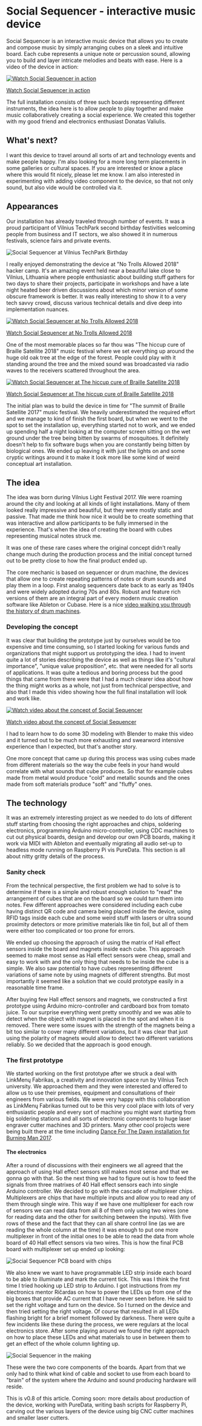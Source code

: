 # Social Sequencer - interactive music device

Social Sequencer is an interactive music device that allows you to create and compose music by simply arranging cubes on a sleek and intuitive board. Each cube represents a unique note or percussion sound, allowing you to build and layer intricate melodies and beats with ease. Here is a video of the device in action:

[![Watch Social Sequencer in action](https://img.youtube.com/vi/Z0HU_UhfQMs/0.jpg)](https://www.youtube.com/watch?v=Z0HU_UhfQMs)

[Watch Social Sequencer in action](https://www.youtube.com/watch?v=Z0HU_UhfQMs)

The full installation consists of three such boards representing different instruments, the idea here is to allow people to play together and make music collaboratively creating a social experience. We created this together with my good friend and electronics enthusiast Donatas Valiulis.


## What's next?

I want this device to travel around all sorts of art and technology events and make people happy. I'm also looking for a more long term placements in some galleries or cultural spaces. If you are interested or know a place where this would fit nicely, please let me know. I am also interested in experimenting with adding video component to the device, so that not only sound, but also vide would be controlled via it.


## Appearances

Our installation has already traveled through number of events. It was a proud participant of Vilnius TechPark second birthday festivities welcoming people from business and IT sectors, we also showed it in numerous festivals, science fairs and private events.

![Social Sequencer at Vilnius TechPark Birthday](https://tamulaitis.lt/images/social-sequencer/social-sequencer-at-vilnius-tech-park-birthday.webp)

I really enjoyed demonstrating the device at "No Trolls Allowed 2018" hacker camp. It's an amazing event held near a beautiful lake close to Vilnius, Lithuania where people enthusiastic about building stuff gathers for two days to share their projects, participate in workshops and have a late night heated beer driven discussions about which minor version of some obscure framework is better. It was really interesting to show it to a very tech savvy crowd, discuss various technical details and dive deep into implementation nuances.

[![Watch Social Sequencer at No Trolls Allowed 2018](https://img.youtube.com/vi/PNnxecppm_s/0.jpg)](https://www.youtube.com/watch?v=PNnxecppm_s)

[Watch Social Sequencer at No Trolls Allowed 2018](https://www.youtube.com/watch?v=PNnxecppm_s)

One of the most memorable places so far thou was "The hiccup cure of Braille Satellite 2018" music festival where we set everything up around the huge old oak tree at the edge of the forest. People could play with it standing around the tree and the mixed sound was broadcasted via radio waves to the receivers scattered throughout the area.

[![Watch Social Sequencer at The hiccup cure of Braille Satellite 2018](https://img.youtube.com/vi/ca_Rx9CVtXs/0.jpg)](https://www.youtube.com/watch?v=ca_Rx9CVtXs)

[Watch Social Sequencer at The hiccup cure of Braille Satellite 2018](https://www.youtube.com/watch?v=ca_Rx9CVtXs)

The initial plan was to build the device in time for "The summit of Braille Satellite 2017" music festival. We heavily underestimated the required effort and we manage to kind of finish the first board, but when we went to the spot to set the installation up, everything started not to work, and we ended up spending half a night looking at the computer screen sitting on the wet ground under the tree being bitten by swarms of mosquitoes. It definitely doesn't help to fix software bugs when you are constantly being bitten by biological ones. We ended up leaving it with just the lights on and some cryptic writings around it to make it look more like some kind of weird conceptual art installation.


## The idea

The idea was born during Vilnius Light Festival 2017. We were roaming around the city and looking at all kinds of light installations. Many of them looked really impressive and beautiful, but they were mostly static and passive. That made me think how nice it would be to create something that was interactive and allow participants to be fully immersed in the experience. That's when the idea of creating the board with cubes representing musical notes struck me.

It was one of these rare cases where the original concept didn't really change much during the production process and the initial concept turned out to be pretty close to how the final product ended up.

The core mechanic is based on sequencer or drum machine, the devices that allow one to create repeating patterns of notes or drum sounds and play them in a loop. First analog sequencers date back to as early as 1940s and were widely adopted during 70s and 80s. Robust and feature rich versions of them are an integral part of every modern music creation software like Ableton or Cubase. Here is a nice [video walking you through the history of drum machines](https://www.youtube.com/watch?v=4d89S-jOsfY).


### Developing the concept

It was clear that building the prototype just by ourselves would be too expensive and time consuming, so I started looking for various funds and organizations that might support us prototyping the idea. I had to invent quite a lot of stories describing the device as well as things like it's "cultural importance", "unique value proposition", etc. that were needed for all sorts of applications. It was quite a tedious and boring process but the good things that came from there were that I had a much clearer idea about how the thing might works as a whole, not just from technical perspective, and also that I made this video showing how the full final installation will look and work like.

[![Watch video about the concept of Social Sequencer](https://img.youtube.com/vi/IUYDgTF7VVw/0.jpg)](https://www.youtube.com/watch?v=IUYDgTF7VVw)

[Watch video about the concept of Social Sequencer](https://www.youtube.com/watch?v=IUYDgTF7VVw)

I had to learn how to do some 3D modeling with Blender to make this video and it turned out to be much more exhausting and swearword intensive experience than I expected, but that's another story.

One more concept that came up during this process was using cubes made from different materials so the way the cube feels in your hand would correlate with what sounds that cube produces. So that for example cubes made from metal would produce "cold" and metallic sounds and the ones made from soft materials produce "soft" and "fluffy" ones.

## The technology

It was an extremely interesting project as we needed to do lots of different stuff starting from choosing the right approaches and chips, soldering electronics, programming Arduino micro-controller, using CDC machines to cut out physical boards, design and develop our own PCB boards, making it work via MIDI with Ableton and eventually migrating all audio set-up to headless mode running on Raspberry Pi vis PureData. This section is all about nitty gritty details of the process.

### Sanity check

From the technical perspective, the first problem we had to solve is to determine if there is a simple and robust enough solution to "read" the arrangement of cubes that are on the board so we could turn them into notes. Few different approaches were considered including each cube having distinct QR code and camera being placed inside the device, using RFID tags inside each cube and some weird stuff with lasers or ultra sound proximity detectors or more primitive materials like tin foil, but all of them were either too complicated or too prone for errors.

We ended up choosing the approach of using the matrix of Hall effect sensors inside the board and magnets inside each cube. This approach seemed to make most sense as Hall effect sensors were cheap, small and easy to work with and the only thing that needs to be inside the cube is a simple. We also saw potential to have cubes representing different variations of same note by using magnets of different strengths. But most importantly it seemed like a solution that we could prototype easily in a reasonable time frame.

After buying few Hall effect sensors and magnets, we constructed a first prototype using Arduino micro-controller and cardboard box from tomato juice. To our surprise everything went pretty smoothly and we was able to detect when the object with magnet is placed in the spot and when it is removed. There were some issues with the strength of the magnets being a bit too similar to cover many different variations, but it was clear that just using the polarity of magnets would allow to detect two different variations reliably. So we decided that the approach is good enough.


### The first prototype

We started working on the first prototype after we struck a deal with LinkMenų Fabrikas, a creativity and innovation space run by Vilnius Tech university. We approached them and they were interested and offered to allow us to use their premises, equipment and consultations of their engineers from various fields. We were very happy with this collaboration as LinkMenų Fabrikas turned out to be this very cool place with lots of very enthusiastic people and every sort of machine you might want starting from big soldering stations and all sorts of electronic components to huge laser engraver cutter machines and 3D printers. Many other cool projects were being built there at the time including [Dance For The Dawn installation for Burning Man 2017](https://www.youtube.com/watch?v=if3FAu5F1WI).


#### The electronics

After a round of discussions with their engineers we all agreed that the approach of using Hall effect sensors still makes most sense and that we gonna go with that. So the next thing we had to figure out is how to feed the signals from three matrixes of 40 Hall effect sensors each into single Arduino controller. We decided to go with the cascade of multiplexer chips. Multiplexers are chips that have multiple inputs and allow you to read any of them through single wire. This way if we have one multiplexer for each row of sensors we can read data from all 8 of them only using two wires (one for reading data and the other for switching between the inputs). With five rows of these and the fact that they can all share control line (as we are reading the whole column at the time) it was enough to put one more multiplexer in front of the initial ones to be able to read the data from whole board of 40 Hall effect sensors via two wires. This is how the final PCB board with multiplexer set up ended up looking:

![Social Sequencer PCB board with chips](https://tamulaitis.lt/images/social-sequencer/social-sequencer-pcb-board-with-chips.webp)

We also knew we want to have programmable LED strip inside each board to be able to illuminate and mark the current tick. This was I think the first time I tried hooking up LED strip to Arduino. I got instructions from my electronics mentor Ričardas on how to power the LEDs up from one of the big boxes that provide AC current that I have never seen before. He said to set the right voltage and turn on the device. So I turned on the device and then tried setting the right voltage. Of course that resulted in all LEDs flashing bright for a brief moment followed by darkness. There were quite a few incidents like these during the process, we were regulars at the local electronics store. After some playing around we found the right approach on how to place these LEDs and what materials to use in between them to get an effect of the whole column lighting up.

<!-- Photos or videos pf LED strip -->
![Social Sequencer in the making](https://tamulaitis.lt/images/social-sequencer/social-sequencer-two-boards-testing.webp)

These were the two core components of the boards. Apart from that we only had to think what kind of cable and socket to use from each board to "brain" of the system where the Arduino and sound producing hardware will reside.

This is v0.8 of this article. Coming soon: more details about production of the device, working with PureData, writing bash scripts for Raspberry Pi, carving out the various layers of the device using big CNC cutter machines and smaller laser cutters.